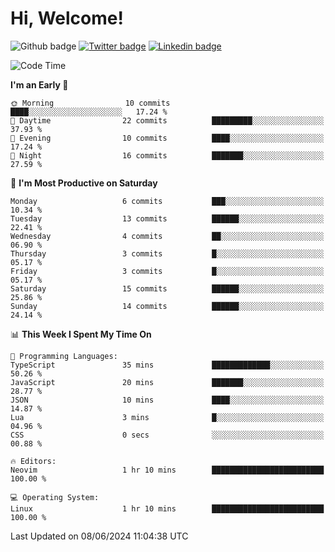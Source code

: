   # Hi, Welcome!
  ![Github badge](https://img.shields.io/github/followers/kraken-afk.svg?style=social&label=Follow&maxAge=2592000)
  [![Twitter badge](https://img.shields.io/badge/-Twitter-00acee?style=flat-square&logo=Twitter&logoColor=white)](https://twitter.com/trshppl)
  [![Linkedin badge](https://img.shields.io/badge/LinkedIn-0077B5?style=flat-square&logo=linkedin&logoColor=white)](https://www.linkedin.com/in/noveanrer)
<!--START_SECTION:waka-->
![Code Time](http://img.shields.io/badge/Code%20Time-228%20hrs%2031%20mins-blue)

**I'm an Early 🐤** 

```text
🌞 Morning                10 commits          ████░░░░░░░░░░░░░░░░░░░░░   17.24 % 
🌆 Daytime                22 commits          █████████░░░░░░░░░░░░░░░░   37.93 % 
🌃 Evening                10 commits          ████░░░░░░░░░░░░░░░░░░░░░   17.24 % 
🌙 Night                  16 commits          ███████░░░░░░░░░░░░░░░░░░   27.59 % 
```
📅 **I'm Most Productive on Saturday** 

```text
Monday                   6 commits           ███░░░░░░░░░░░░░░░░░░░░░░   10.34 % 
Tuesday                  13 commits          ██████░░░░░░░░░░░░░░░░░░░   22.41 % 
Wednesday                4 commits           ██░░░░░░░░░░░░░░░░░░░░░░░   06.90 % 
Thursday                 3 commits           █░░░░░░░░░░░░░░░░░░░░░░░░   05.17 % 
Friday                   3 commits           █░░░░░░░░░░░░░░░░░░░░░░░░   05.17 % 
Saturday                 15 commits          ██████░░░░░░░░░░░░░░░░░░░   25.86 % 
Sunday                   14 commits          ██████░░░░░░░░░░░░░░░░░░░   24.14 % 
```


📊 **This Week I Spent My Time On** 

```text
💬 Programming Languages: 
TypeScript               35 mins             █████████████░░░░░░░░░░░░   50.26 % 
JavaScript               20 mins             ███████░░░░░░░░░░░░░░░░░░   28.77 % 
JSON                     10 mins             ████░░░░░░░░░░░░░░░░░░░░░   14.87 % 
Lua                      3 mins              █░░░░░░░░░░░░░░░░░░░░░░░░   04.96 % 
CSS                      0 secs              ░░░░░░░░░░░░░░░░░░░░░░░░░   00.88 % 

🔥 Editors: 
Neovim                   1 hr 10 mins        █████████████████████████   100.00 % 

💻 Operating System: 
Linux                    1 hr 10 mins        █████████████████████████   100.00 % 
```


 Last Updated on 08/06/2024 11:04:38 UTC
<!--END_SECTION:waka-->